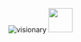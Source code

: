 ![visionary](https://user-images.githubusercontent.com/67503435/95449992-3507c700-0983-11eb-9b99-b8a5202ce40b.jpg)                                                                 <img src="https://user-images.githubusercontent.com/67503435/95449992-3507c700-0983-11eb-9b99-b8a5202ce40b.jpg" width="48">                        
